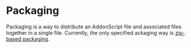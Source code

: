 # Packaging

Packaging is a way to distribute an AddonScript file and associated files together in a single file.
Currently, the only specified ackaging way is [zip-based packaging](zip.md).
